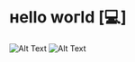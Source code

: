 # нello woгld [💻]
![Alt Text](https://i.gifer.com/RC1A.gif)
![Alt Text](https://media.giphy.com/media/vFKqnCdLPNOKc/giphy.gif)
